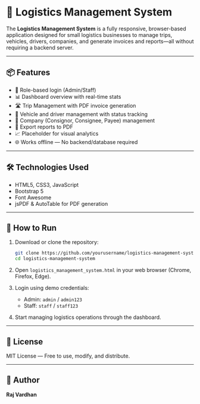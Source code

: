 # 🚛 Logistics Management System

The **Logistics Management System** is a fully responsive, browser-based application designed for small logistics businesses to manage trips, vehicles, drivers, companies, and generate invoices and reports—all without requiring a backend server.

---

## 📦 Features

- 👥 Role-based login (Admin/Staff)
- 📊 Dashboard overview with real-time stats
- 🛣️ Trip Management with PDF invoice generation
- 🚚 Vehicle and driver management with status tracking
- 🏢 Company (Consignor, Consignee, Payee) management
- 📄 Export reports to PDF
- 📈 Placeholder for visual analytics
- 🌐 Works offline — No backend/database required

---

## 🛠️ Technologies Used

- HTML5, CSS3, JavaScript
- Bootstrap 5
- Font Awesome
- jsPDF & AutoTable for PDF generation

---

## 🚀 How to Run

1. Download or clone the repository:
   ```bash
   git clone https://github.com/yourusername/logistics-management-system.git
   cd logistics-management-system
   ```

2. Open `logistics_management_system.html` in your web browser (Chrome, Firefox, Edge).

3. Login using demo credentials:
   - Admin: `admin` / `admin123`
   - Staff: `staff` / `staff123`

4. Start managing logistics operations through the dashboard.

---

## 📄 License

MIT License — Free to use, modify, and distribute.

---

## 👤 Author

**Raj Vardhan**
